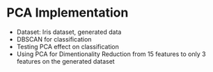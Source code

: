 # PCA Implementation
- Dataset: Iris dataset, generated data
- DBSCAN for classification
- Testing PCA effect on classification
- Using PCA for Dimentionality Reduction from 15 features to only 3 features on the generated dataset
